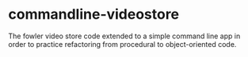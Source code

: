 # commandline-videostore
The fowler video store code extended to a simple command line app in order 
to practice refactoring from procedural to object-oriented code.
